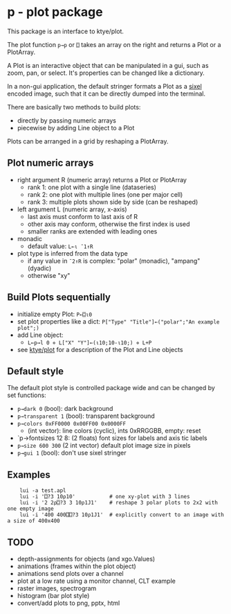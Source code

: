 # p - plot package

This package is an interface to ktye/plot.

The plot function `p→p` or `⌼` takes an array on the right and returns a Plot or a PlotArray.

A Plot is an interactive object that can be manipulated in a gui, such as zoom, pan, or select.
It's properties can be changed like a dictionary.

In a non-gui application, the default stringer formats a Plot as a [sixel](https://en.wikipedia.org/wiki/Sixel) encoded image,
such that it can be directly dumped into the terminal.

There are basically two methods to build plots:
- directly by passing numeric arrays
- piecewise by adding Line object to a Plot

Plots can be arranged in a grid by reshaping a PlotArray.

## Plot numeric arrays
- right argument R (numeric array) returns a Plot or PlotArray
	- rank 1: one plot with a single line (dataseries)
	- rank 2: one plot with multiple lines (one per major cell)
	- rank 3: multiple plots shown side by side (can be reshaped)
- left argument L (numeric array, x-axis)
	- last axis must conform to last axis of R
	- other axis may conform, otherwise the first index is used
	- smaller ranks are extended with leading ones
- monadic
	- default value: `L←⍳ ¯1↑R`
- plot type is inferred from the data type
	- if any value in `¯2↑R` is complex: "polar" (monadic), "ampang" (dyadic)
	- otherwise "xy"

## Build Plots sequentially
- initialize empty Plot: `P←⌼⍳0`
- set plot properties like a dict: `P["Type" "Title"]←("polar";"An example plot";)`
- add Line object:
	- `L←p→l 0 ⋄ L["X" "Y"]←(⍳10;10-⍳10;) ⋄ L+P`
- see [ktye/plot](https://github.com/ktye/plot/blob/master/plot.go) for a description of the Plot and Line objects	

	
## Default style
The default plot style is controlled package wide and can be changed by set functions:
- `p→dark 0` (bool): dark background
- `p→transparent 1` (bool): transparent background
- `p→colors 0xFF0000 0x00FF00 0x0000FF` 
	- (int vector): line colors (cyclic), ints 0xRRGGBB, empty: reset
- `p→fontsizes 12 8: (2 floats) font sizes for labels and axis tic labels
- `p→size 600 300` (2 int vector) default plot image size in pixels
- `p→gui 1` (bool): don't use sixel stringer

## Examples
```
	lui -a test.apl
	lui -i '⌼?3 10⍴10'           # one xy-plot with 3 lines
	lui -i '2 2⍴⌼?3 3 10⍴1J1'    # reshape 3 polar plots to 2x2 with one empty image
	lui -i '400 400⌼⌼?3 10⍴1J1'  # explicitly convert to an image with a size of 400x400
```

## TODO
- depth-assignments for objects (and xgo.Values)
- animations (frames within the plot object)
- animations send plots over a channel
- plot at a low rate using a monitor channel, CLT example
- raster images, spectrogram
- histogram (bar plot style)
- convert/add plots to png, pptx, html

